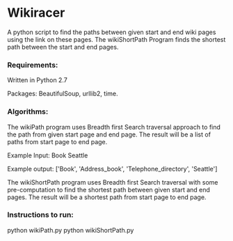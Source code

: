 # Wikiracer

A python script to find the paths between given start and end wiki pages using the link on these pages.
The wikiShortPath Program finds the shortest path between the start and end pages.

### Requirements:
Written in Python 2.7

Packages: BeautifulSoup, urllib2, time.

### Algorithms:
The wikiPath program uses Breadth first Search traversal approach to find the path from given start page and end page. The result will be a list of paths from start page to end page.

Example Input: Book    Seattle

Example output: ['Book', 'Address_book', 'Telephone_directory', 'Seattle']

The wikiShortPath program uses Breadth first Search traversal with some pre-computation to find the shortest path between given start and end pages. The result will be a shortest path from start page to end page.

### Instructions to run:
python wikiPath.py
python wikiShortPath.py


